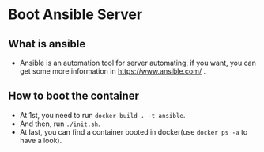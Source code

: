 # Boot Ansible Server

## What is ansible

- Ansible is an automation tool for server automating, if you want, you can get some more information in https://www.ansible.com/ .

## How to boot the container

- At 1st, you need to run `docker build . -t ansible`.
- And then, run `./init.sh`.
- At last, you can find a container booted in docker(use `docker ps -a` to have a look).
